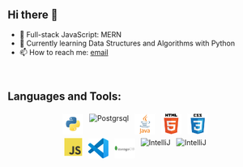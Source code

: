 ## Hi there 👋

- 🌱 Full-stack JavaScript: MERN
- 💬 Currently learning Data Structures and Algorithms with Python
- 📫 How to reach me: [email](mailto:daniel.b.zhangusa@gmail.com)


<br/>

## Languages and Tools:


<p align="center" >
<img src="https://raw.githubusercontent.com/github/explore/80688e429a7d4ef2fca1e82350fe8e3517d3494d/topics/python/python.png" alt="Python" height="40" style="vertical-align:top; margin:4px">
<img src="https://github.com/yurijserrano/Github-Profile-Readme-Logos/blob/master/databases/postgresql.svg" alt="Postgrsql" height="40" style="vertical-align:top; margin:4px">
  <img src="https://raw.githubusercontent.com/github/explore/80688e429a7d4ef2fca1e82350fe8e3517d3494d/topics/java/java.png" alt="Java" height="40" style="vertical-align:top; margin:4px">
<!-- <img src="https://raw.githubusercontent.com/github/explore/80688e429a7d4ef2fca1e82350fe8e3517d3494d/topics/mysql/mysql.png" alt="Django" height="40" style="vertical-align:top; margin:4px"> -->
<!-- <img src="https://raw.githubusercontent.com/github/explore/80688e429a7d4ef2fca1e82350fe8e3517d3494d/topics/r/r.png" alt="R" height="40" style="vertical-align:top; margin:4px"> -->
<img src="https://raw.githubusercontent.com/github/explore/80688e429a7d4ef2fca1e82350fe8e3517d3494d/topics/html/html.png" alt="R" height="40" style="vertical-align:top; margin:4px">
<img src="https://raw.githubusercontent.com/github/explore/80688e429a7d4ef2fca1e82350fe8e3517d3494d/topics/css/css.png" alt="R" height="40" style="vertical-align:top; margin:4px"><br>
<img src="https://raw.githubusercontent.com/github/explore/80688e429a7d4ef2fca1e82350fe8e3517d3494d/topics/javascript/javascript.png" alt="R" height="35" style="vertical-align:top; margin:4px">
<img src="https://raw.githubusercontent.com/github/explore/80688e429a7d4ef2fca1e82350fe8e3517d3494d/topics/visual-studio-code/visual-studio-code.png" alt="VS Code" height="40" style="vertical-align:top; margin:4px">
<img src="https://raw.githubusercontent.com/github/explore/80688e429a7d4ef2fca1e82350fe8e3517d3494d/topics/mongodb/mongodb.png" alt="VS Code" height="40" style="vertical-align:top; margin:4px">
<img src="https://github.com/yurijserrano/Github-Profile-Readme-Logos/blob/master/ides/intellij.svg" alt="IntelliJ" height="40" style="vertical-align:top; margin:4px">
<img src="https://github.com/yurijserrano/Github-Profile-Readme-Logos/blob/master/ides/pycharm.svg" alt="IntelliJ" height="40" style="vertical-align:top; margin:4px">
</p> <br/>
<!--
<p align="center">
<img src="https://github.com/numpy/numpy/blob/main/branding/logo/logomark/numpylogoicon.svg" alt="R" height="40" style="vertical-align:top; margin:4px">
<img src="https://camo.githubusercontent.com/981d48e57e23a4907cebc4eb481799b5882595ea978261f22a3e131dcd6ebee6/68747470733a2f2f70616e6461732e7079646174612e6f72672f7374617469632f696d672f70616e6461732e737667" alt="R" height="40" style="vertical-align:top; margin:4px">
<img src="https://camo.githubusercontent.com/109927a15915074d15313889468aa9aa688de3b9e38cc4359a01f665d351114e/68747470733a2f2f6d6174706c6f746c69622e6f72672f5f7374617469632f6c6f676f322e737667" alt="R" height="40" style="vertical-align:top; margin:4px">
</p>
-->
